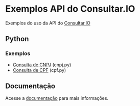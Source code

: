 # Exemplos API do Consultar.IO

Exemplos do uso da API do [Consultar.IO](https://consultar.io/?utm_source=github-api&utm_medium=referral&utm_campaign=readme)

## Python

### Exemplos

- [Consulta de CNPJ](/python/cnpj.py) (cnpj.py)
- [Consulta de CPF](/python/cpf.py) (cpf.py)

## Documentação

Acesse a [documentação](https://docs.consultar.io/?utm_source=github-api&utm_medium=referral&utm_campaign=readme) para mais informações.
